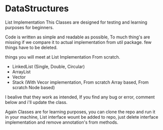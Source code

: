 # DataStructures
List Implementation
This Classes  are designed for testing and learning purposes for beginners. 

Code is written as simple and readable as possible, To much thing's are missing if we compare it to  actual implementation from util package. few things have to be deleted. 

things  you will meet at List Implementation From scratch. 

 * LinkedList (Single, Double, Circular)
 * ArrayList 
 * Vector
 * Stack (With Vecor implementation, From scratch Array based, From scratch Node based) 

I bealive that they work as intended, If you find any bug or error, comment below and i'll update the class. 

Again Classes are for learning purposes, you can clone the repo and run it in your machine, List interface wount be added to repo, just delete interface implementation and remove annotation's from methods. 
